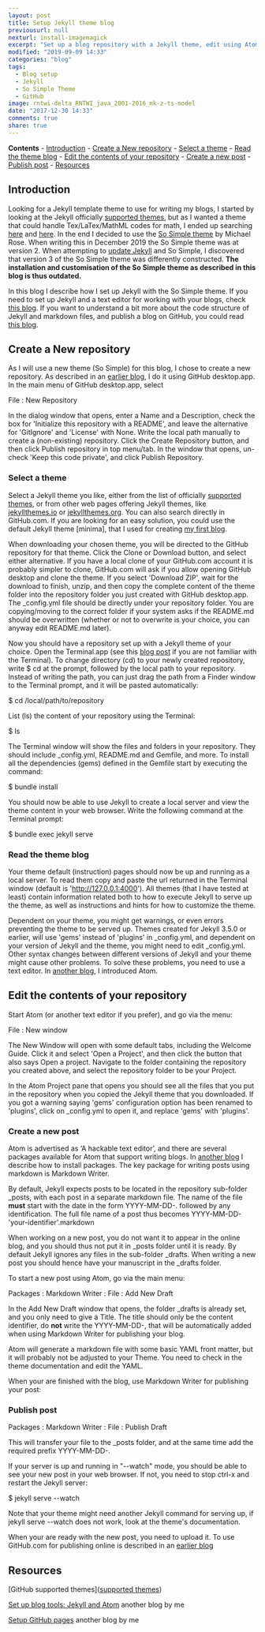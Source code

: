 ```yaml
---
layout: post
title: Setup Jekyll theme blog
previousurl: null
nexturl: install-imagemagick
excerpt: "Set up a blog repository with a Jekyll theme, edit using Atom, and publish at GitHub.com"
modified: "2019-09-09 14:33"
categories: "blog"
tags:
  - Blog setup
  - Jekyll
  - So Simple Theme
  - GitHub
image: rntwi-delta_RNTWI_java_2001-2016_mk-z-ts-model
date: "2017-12-30 14:33"
comments: true
share: true
---
```


**Contents**
	\- [Introduction](#introduction)
	\- [Create a New repository](#create-a-new-repository)
		\- [Select a theme](#select-a-theme)
		\- [Read the theme blog](#read-the-theme-blog)
	\- [Edit the contents of your repository](#edit-the-contents-of-your-repository)
		\- [Create a new post](#create-a-new-post)
		\- [Publish post](#publish-post)
	\- [Resources](#resources)

## Introduction

Looking for a Jekyll template theme to use for writing my blogs, I started by looking at the Jekyll officially [supported themes](https://pages.github.com/themes/), but as I wanted a theme that could handle Tex/LaTex/MathML codes for math, I ended up searching [here](https://jekyllthemes.io) and [here](http://jekyllthemes.org). In the end I decided to use the [So Simple theme](https://github.com/mmistakes/so-simple-theme) by Michael Rose. When writing this in December 2019 the So Simple theme was at version 2. When attempting to [update  Jekyll](../update-gems) and So Simple, I discovered that version 3 of the So Simple theme was differently constructed. **The installation and customisation of the So Simple theme as described in this blog is thus outdated.**

In this blog I describe how I set up Jekyll with the So Simple theme. If you need to set up Jekyll and a text editor for working with your blogs, check [this blog](https://karttur.github.io/setup-blog/). If you want to understand a bit more about the code structure of Jekyll and markdown files, and publish a blog on GitHub, you could read [this blog](https://karttur.github.io/setup-github/).

## Create a New repository

As I will use a new theme (So Simple) for this blog, I chose to create a new repository. As described in an [earlier blog](https://karttur.github.io/setup-github/), I do it using <span class='app'>GitHub desktop.app</span>. In the main menu of <span class='app'>GitHub desktop.app</span>, select

<span class='menu'>File : New Repository</span>

In the dialog window that opens, enter a <span class='textbox'>Name</span> and a <span class='textbox'>Description</span>, check the box for 'Initialize this repository with a README', and leave the alternative for 'GitIgnore' and 'License' with <span class='textbox'>None</span>. Write the local path manually to create a (non-existing) repository. Click the <span class='button'>Create Repository</span> button, and then click <span class='tab'>Publish repository</span> in top menu/tab. In the window that opens, un-check 'Keep this code private', and click <span class='button'>Publish Repository</span>.

### Select a theme

Select a Jekyll theme you like, either from the list of officially [supported themes](https://pages.github.com/themes/), or from other web pages offering Jekyll themes, like [jekyllthemes.io](https://jekyllthemes.io) or [jekyllthemes.org](http://jekyllthemes.org). You can also search directly in GitHub.com. If you are looking for an easy solution, you could use the default Jekyll theme [minima], that I used for creating [my first blog](https://karttur.github.io/setup-blog/).

When downloading your chosen theme, you will be directed to the GitHub repository for that theme. Click the <span class='button'>Clone or Download</span> button, and select either alternative. If you have a local clone of your GitHub.com account it is probably simpler to clone, GitHub.com will ask if you allow opening <span class='app'>GitHub desktop</span> and clone the theme. If you select 'Download ZIP', wait for the download to finish, unzip, and then copy the complete content of the theme folder into the repository folder you just created with <span class='app'>GitHub desktop.app</span>. The <span class='file'>\_config.yml</span> file should be directly under your repository folder. You are copying/moving to the correct folder if your system asks if the <span class='file'>README.md</span> should be overwritten (whether or not to overwrite is your choice, you can anyway edit <span class='file'>README.md</span> later).

Now you should have a repository set up with a Jekyll theme of your choice. Open the <span class='app'>Terminal.app</span> (see this [blog post](https://karttur.github.io/setup-blog/2017/12/21/setup-blog-tools.html#opening-and-understanding-the-terminal) if you are not familiar with the <span class='app'>Terminal</span>). To change directory (cd) to your newly created repository, write <span class='terminal'>$ cd</span> at the prompt, followed by the local path to your repository. Instead of writing the path, you can just drag the path from a <span class='app'>Finder</span> window to the <span class='app'>Terminal</span> prompt, and it will be pasted automatically:

<span class='terminal'>$ cd /local/path/to/repository</span>

List (<span class='terminal'>ls</span>) the content of your repository using the Terminal:

<span class='terminal'>$ ls</span>

The Terminal window will show the files and folders in your repository. They should include <span class='file'>\_config.yml</span>, <span class='file'>README.md</span> and <span class='file'>Gemfile</span>, and more. To install all the dependencies (gems) defined in the <span class='file'>Gemfile</span> start by executing the command:

<span class='terminal'>$ bundle install</span>

You should now be able to use Jekyll to create a local server and view the theme content in your web browser. Write the following command at the <span class='app'>Terminal</span> prompt:

<span class='terminal'>$ bundle exec jekyll serve</span>

### Read the theme blog

Your theme default (instruction) pages should now be up and running as a local server. To read them copy and paste the url returned in the <span class='app'>Terminal</span> window (default is 'http://127.0.0.1:4000'). All themes (that I have tested at least) contain information related both to how to execute Jekyll to serve up the theme, as well as instructions and hints for how to customize the theme.

Dependent on your theme, you might get warnings, or even errors preventing the theme to be served up. Themes created for Jekyll 3.5.0 or earlier, will use 'gems' instead of 'plugins' in <span class='file'>\_config.yml</span>, and dependent on your version of Jekyll and the theme, you might need to edit <span class='file'>\_config.yml</span>. Other syntax changes between different versions of Jekyll and your theme might cause other problems. To solve these problems, you need to use a text editor. In [another blog](https://karttur.github.io/setup-blog/), I introduced <span class='app'>Atom</span>.

## Edit the contents of your repository

Start <span class='app'>Atom</span> (or another text editor if you prefer), and go via the menu:

<span class='menu'>File : New window</span>

The <span class='tab'>New Window</span> will open with some default tabs, including the <span class='tab'>Welcome Guide</span>. Click it and select 'Open a Project', and then click the button that also says <span class='tab'>Open a project</span>. Navigate to the folder containing the repository you created above, and select the repository folder to be your Project.

In the Atom <span class='tab'>Project</span> pane that opens you should see all the files that you put in the repository when you copied the Jekyll theme that you downloaded. If you got a warning saying 'gems' configuration option has been renamed to 'plugins', click on <span class='file'>\_config.yml</span> to open it, and replace 'gems' with 'plugins'.

### Create a new post

<span class='app'>Atom</span> is advertised as ‘A hackable text editor’, and there are several packages available for <span class='app'>Atom</span> that support writing blogs. In [another blog](https://karttur.github.io/setup-blog/) I describe how to install packages. The key package for writing posts using markdown is <span class='menu'>Markdown Writer</span>.

By default, Jekyll expects posts to be located in the repository sub-folder <span class='file'>\_posts</span>, with each post in a separate markdown file. The name of the file **must** start with the date in the form <span class= 'file'>YYYY-MM-DD-</span>. followed by any identification. The full file name of a post thus becomes <span class= 'file'>YYYY-MM-DD-'your-identifier'.markdown</span>

When working on a new post, you do not want it to appear in the online blog, and you should thus not put it in <span class='file'>\_posts</span> folder until it is ready. By default Jekyll ignores any files in the sub-folder <span class='file'>\_drafts</span>. When writing a new post you should hence have your manuscript in the <span class='file'>\_drafts</span> folder.

To start a new post using <span class='app'>Atom</span>, go via the main menu:

<span class='menu'>Packages :  Markdown Writer : File : Add New Draft</span>

In the <span class='tab'>Add New Draft</span> window that opens, the folder <span class='file'>\_drafts</span> is already set, and you only need to give a <span class='textbox'>Title</span>. The title should only be the content identifier, do **not** write the <span class= 'file'>YYYY-MM-DD-</span>, that will be automatically added when using <span class='menu'>Markdown Writer</span> for publishing your blog.

Atom will generate a markdown file with some basic YAML front matter, but it will probably not be adjusted to your Theme. You need to check in the theme documentation and edit the YAML.

When your are finished with the blog, use <span class='menu'>Markdown Writer</span> for publishing your post:

### Publish post

<span class='menu'>Packages : Markdown Writer : File : Publish Draft</span>

This will transfer your file to the <span class= 'file'>\_posts</span> folder, and at the same time add the required prefix <span class= 'file'>YYYY-MM-DD-</span>.

If your server is up and running in "--watch" mode, you should be able to see your new post in your web browser. If not, you need to stop <span class='terminal'>ctrl-x</span> and restart the Jekyll server:

<span class='terminal'>$ jekyll serve --watch</span>

Note that your theme might need another Jekyll command for serving up, if <span class='terminal'>jekyll serve --watch</span> does not work, look at the theme's documentation.

When your are ready with the new post, you need to upload it. To use GitHub.com for publishing online is described in an [earlier blog](https://karttur.github.io/setup-github/)

## Resources

[GitHub supported themes]([supported themes](https://pages.github.com/themes/))

[Set up blog tools: Jekyll and Atom](https://karttur.github.io/setup-blog/) another blog by me

[Setup GitHub pages](https://karttur.github.io/setup-github/) another blog by me
